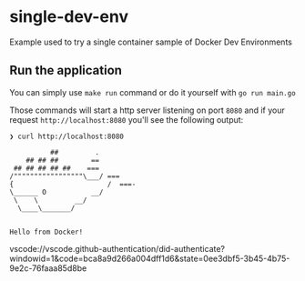 # single-dev-env
Example used to try a single container sample of Docker Dev Environments

## Run the application
You can simply use `make run` command or do it yourself with `go run main.go`

Those commands will start a http server listening on port `8080` 
and if your request `http://localhost:8080` you'll see the following output: 
```shell
❯ curl http://localhost:8080

          ##         .
    ## ## ##        ==
 ## ## ## ## ##    ===
/"""""""""""""""""\___/ ===
{                       /  ===-
\______ O           __/
 \    \         __/
  \____\_______/


Hello from Docker!

```
vscode://vscode.github-authentication/did-authenticate?windowid=1&code=bca8a9d266a004dff1d6&state=0ee3dbf5-3b45-4b75-9e2c-76faaa85d8be
